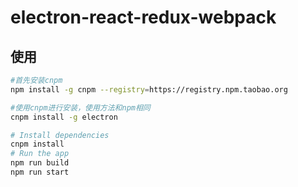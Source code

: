 # electron-react-redux-webpack

## 使用

```bash
#首先安装cnpm
npm install -g cnpm --registry=https://registry.npm.taobao.org

#使用cnpm进行安装，使用方法和npm相同
cnpm install -g electron

# Install dependencies
cnpm install
# Run the app
npm run build
npm run start
```
